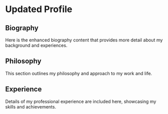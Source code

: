 # Updated Profile

## Biography
Here is the enhanced biography content that provides more detail about my background and experiences.

## Philosophy
This section outlines my philosophy and approach to my work and life.

## Experience
Details of my professional experience are included here, showcasing my skills and achievements.